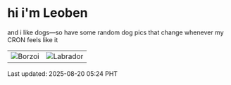 # hi i'm Leoben

and i like dogs—so have some random dog pics that change whenever my CRON feels like it

|  |  |
|--------|----------|
| ![Borzoi](https://random-dog-vercel.vercel.app/api/random-borzoi?v=1755638655) | ![Labrador](https://random-dog-vercel.vercel.app/api/random-labrador?v=1755638655) |

Last updated: 2025-08-20 05:24 PHT
